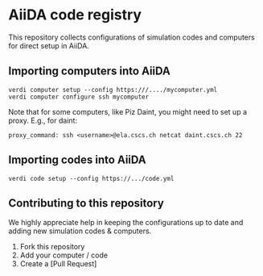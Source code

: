 # AiiDA code registry

This repository collects configurations of simulation codes and computers for direct setup in AiiDA.

## Importing computers into AiiDA

```
verdi computer setup --config https:///..../mycomputer.yml
verdi computer configure ssh mycomputer
```

Note that for some computers, like Piz Daint, you might need to set up a proxy. E.g., for daint: 

```
proxy_command: ssh <username>@ela.cscs.ch netcat daint.cscs.ch 22
```

## Importing codes into AiiDA
```
verdi code setup --config https://.../code.yml
```

## Contributing to this repository

We highly appreciate help in keeping the configurations up to date and adding new simulation codes & computers.

 1. Fork this repository
 2. Add your computer / code
 3. Create a [Pull Request]
